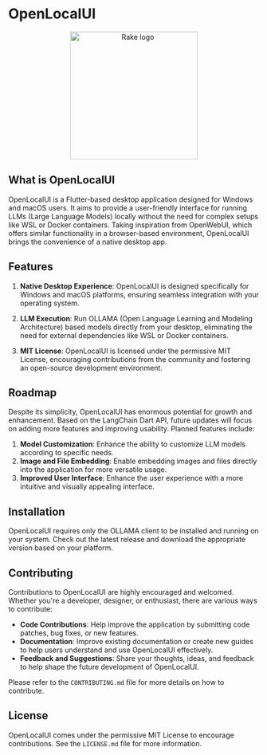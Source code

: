 # OpenLocalUI

<p align="center">
  <img align="center" width="256" height="256" title="Rake logo" src="https://github.com/WilliamKarolDiCioccio/open_local_ui/blob/main/.github/images/screenshot.png">
</p>

## What is OpenLocalUI

OpenLocalUI is a Flutter-based desktop application designed for Windows and macOS users. It aims to provide a user-friendly interface for running LLMs (Large Language Models) locally without the need for complex setups like WSL or Docker containers. Taking inspiration from OpenWebUI, which offers similar functionality in a browser-based environment, OpenLocalUI brings the convenience of a native desktop app.

## Features

1. **Native Desktop Experience**: OpenLocalUI is designed specifically for Windows and macOS platforms, ensuring seamless integration with your operating system.

2. **LLM Execution**: Run OLLAMA (Open Language Learning and Modeling Architecture) based models directly from your desktop, eliminating the need for external dependencies like WSL or Docker containers.

3. **MIT License**: OpenLocalUI is licensed under the permissive MIT License, encouraging contributions from the community and fostering an open-source development environment.

## Roadmap

Despite its simplicity, OpenLocalUI has enormous potential for growth and enhancement. Based on the LangChain Dart API, future updates will focus on adding more features and improving usability. Planned features include:

1. **Model Customization**: Enhance the ability to customize LLM models according to specific needs.
2. **Image and File Embedding**: Enable embedding images and files directly into the application for more versatile usage.
3. **Improved User Interface**: Enhance the user experience with a more intuitive and visually appealing interface.

## Installation

OpenLocalUI requires only the OLLAMA client to be installed and running on your system. Check out the latest release and download the appropriate version based on your platform.

## Contributing

Contributions to OpenLocalUI are highly encouraged and welcomed. Whether you're a developer, designer, or enthusiast, there are various ways to contribute:

- **Code Contributions**: Help improve the application by submitting code patches, bug fixes, or new features.
- **Documentation**: Improve existing documentation or create new guides to help users understand and use OpenLocalUI effectively.
- **Feedback and Suggestions**: Share your thoughts, ideas, and feedback to help shape the future development of OpenLocalUI.

Please refer to the `CONTRIBUTING.md` file for more details on how to contribute.

## License

OpenLocalUI comes under the permissive MIT License to encourage contributions. See the `LICENSE.md` file for more information.
